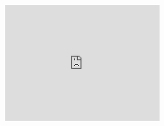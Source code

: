 <embed src="http://iamayushanand.github.io/assets/pdfs/phycupprob3.pdf" width="500" height="375">



